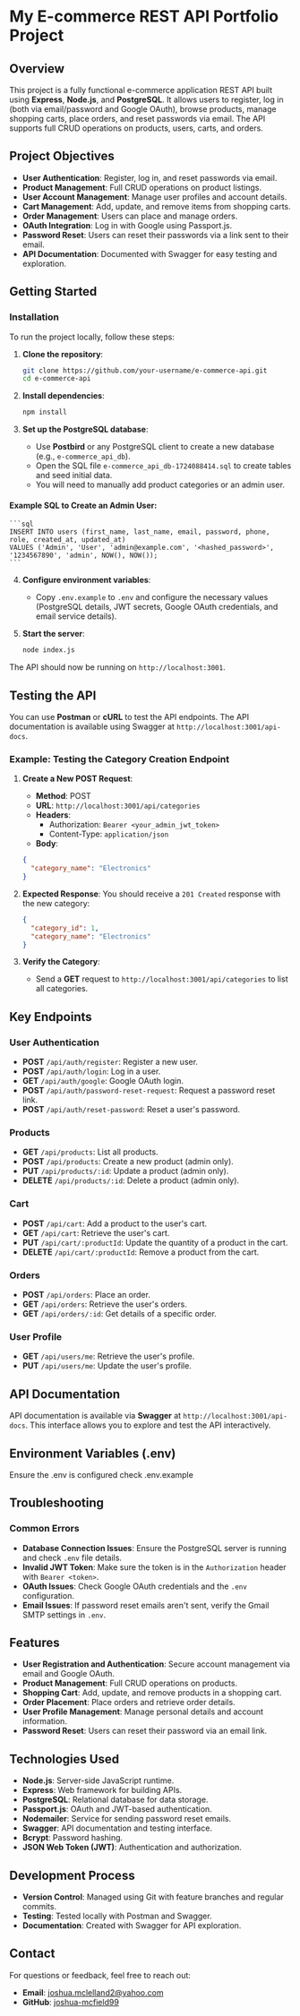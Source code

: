 # My E-commerce REST API Portfolio Project

## Overview
This project is a fully functional e-commerce application REST API built using **Express**, **Node.js**, and **PostgreSQL**. It allows users to register, log in (both via email/password and Google OAuth), browse products, manage shopping carts, place orders, and reset passwords via email. The API supports full CRUD operations on products, users, carts, and orders.

## Project Objectives
- **User Authentication**: Register, log in, and reset passwords via email.
- **Product Management**: Full CRUD operations on product listings.
- **User Account Management**: Manage user profiles and account details.
- **Cart Management**: Add, update, and remove items from shopping carts.
- **Order Management**: Users can place and manage orders.
- **OAuth Integration**: Log in with Google using Passport.js.
- **Password Reset**: Users can reset their passwords via a link sent to their email.
- **API Documentation**: Documented with Swagger for easy testing and exploration.

## Getting Started

### Installation

To run the project locally, follow these steps:

1. **Clone the repository**:

    ```bash
    git clone https://github.com/your-username/e-commerce-api.git
    cd e-commerce-api
    ```

2. **Install dependencies**:

    ```bash
    npm install
    ```

3. **Set up the PostgreSQL database**:
    - Use **Postbird** or any PostgreSQL client to create a new database (e.g., `e-commerce_api_db`).
    - Open the SQL file `e-commerce_api_db-1724088414.sql` to create tables and seed initial data.
    - You will need to manually add product categories or an admin user.

#### Example SQL to Create an Admin User:

    ```sql
    INSERT INTO users (first_name, last_name, email, password, phone, role, created_at, updated_at)
    VALUES ('Admin', 'User', 'admin@example.com', '<hashed_password>', '1234567890', 'admin', NOW(), NOW());
    ```

4. **Configure environment variables**:
    - Copy `.env.example` to `.env` and configure the necessary values (PostgreSQL details, JWT secrets, Google OAuth credentials, and email service details).

5. **Start the server**:

    ```bash
    node index.js
    ```

The API should now be running on `http://localhost:3001`.

## Testing the API

You can use **Postman** or **cURL** to test the API endpoints. The API documentation is available using Swagger at `http://localhost:3001/api-docs`.

### Example: Testing the Category Creation Endpoint

1. **Create a New POST Request**:
    - **Method**: POST
    - **URL**: `http://localhost:3001/api/categories`
    - **Headers**:
        - Authorization: `Bearer <your_admin_jwt_token>`
        - Content-Type: `application/json`
    - **Body**:

    ```json
    {
      "category_name": "Electronics"
    }
    ```

2. **Expected Response**: You should receive a `201 Created` response with the new category:

    ```json
    {
      "category_id": 1,
      "category_name": "Electronics"
    }
    ```

3. **Verify the Category**:
    - Send a **GET** request to `http://localhost:3001/api/categories` to list all categories.

## Key Endpoints

### User Authentication
- **POST** `/api/auth/register`: Register a new user.
- **POST** `/api/auth/login`: Log in a user.
- **GET** `/api/auth/google`: Google OAuth login.
- **POST** `/api/auth/password-reset-request`: Request a password reset link.
- **POST** `/api/auth/reset-password`: Reset a user's password.

### Products
- **GET** `/api/products`: List all products.
- **POST** `/api/products`: Create a new product (admin only).
- **PUT** `/api/products/:id`: Update a product (admin only).
- **DELETE** `/api/products/:id`: Delete a product (admin only).

### Cart
- **POST** `/api/cart`: Add a product to the user's cart.
- **GET** `/api/cart`: Retrieve the user's cart.
- **PUT** `/api/cart/:productId`: Update the quantity of a product in the cart.
- **DELETE** `/api/cart/:productId`: Remove a product from the cart.

### Orders
- **POST** `/api/orders`: Place an order.
- **GET** `/api/orders`: Retrieve the user's orders.
- **GET** `/api/orders/:id`: Get details of a specific order.

### User Profile
- **GET** `/api/users/me`: Retrieve the user's profile.
- **PUT** `/api/users/me`: Update the user's profile.

## API Documentation

API documentation is available via **Swagger** at `http://localhost:3001/api-docs`. This interface allows you to explore and test the API interactively.

## Environment Variables (.env)

Ensure the .env is configured check .env.example 

## Troubleshooting

### Common Errors

- **Database Connection Issues**: Ensure the PostgreSQL server is running and check `.env` file details.
- **Invalid JWT Token**: Make sure the token is in the `Authorization` header with `Bearer <token>`.
- **OAuth Issues**: Check Google OAuth credentials and the `.env` configuration.
- **Email Issues**: If password reset emails aren't sent, verify the Gmail SMTP settings in `.env`.

## Features

- **User Registration and Authentication**: Secure account management via email and Google OAuth.
- **Product Management**: Full CRUD operations on products.
- **Shopping Cart**: Add, update, and remove products in a shopping cart.
- **Order Placement**: Place orders and retrieve order details.
- **User Profile Management**: Manage personal details and account information.
- **Password Reset**: Users can reset their password via an email link.

## Technologies Used

- **Node.js**: Server-side JavaScript runtime.
- **Express**: Web framework for building APIs.
- **PostgreSQL**: Relational database for data storage.
- **Passport.js**: OAuth and JWT-based authentication.
- **Nodemailer**: Service for sending password reset emails.
- **Swagger**: API documentation and testing interface.
- **Bcrypt**: Password hashing.
- **JSON Web Token (JWT)**: Authentication and authorization.

## Development Process

- **Version Control**: Managed using Git with feature branches and regular commits.
- **Testing**: Tested locally with Postman and Swagger.
- **Documentation**: Created with Swagger for API exploration.

## Contact

For questions or feedback, feel free to reach out:

- **Email**: [joshua.mclelland2@yahoo.com](mailto:joshua.mclelland2@yahoo.com)
- **GitHub**: [joshua-mcfield99](https://github.com/joshua-mcfield99)